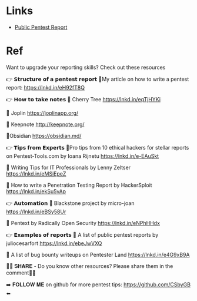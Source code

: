# Links

* [Public Pentest Report](https://pentestreports.com/reports/)

# Ref

Want to upgrade your reporting skills?
Check out these resources

👉 𝗦𝘁𝗿𝘂𝗰𝘁𝘂𝗿𝗲 𝗼𝗳 𝗮 𝗽𝗲𝗻𝘁𝗲𝘀𝘁 𝗿𝗲𝗽𝗼𝗿𝘁
🌟My article on how to write a pentest report:
https://lnkd.in/eH92fT8Q

👉 𝗛𝗼𝘄 𝘁𝗼 𝘁𝗮𝗸𝗲 𝗻𝗼𝘁𝗲𝘀
🌟 Cherry Tree
https://lnkd.in/eqTjHYKi

🌟 Joplin
https://joplinapp.org/

🌟 Keepnote
http://keepnote.org/

🌟Obsidian
https://obsidian.md/

👉 𝗧𝗶𝗽𝘀 𝗳𝗿𝗼𝗺 𝗘𝘅𝗽𝗲𝗿𝘁𝘀
🌟Pro tips from 10 ethical hackers for stellar reports on Pentest-Tools.com by Ioana Rijnetu
https://lnkd.in/e-EAuSkt

🌟 Writing Tips for IT Professionals by Lenny Zeltser
https://lnkd.in/eMSiEpeZ

🌟 How to write a Penetration Testing Report by HackerSploit
https://lnkd.in/ekSu5vAp

👉 𝗔𝘂𝘁𝗼𝗺𝗮𝘁𝗶𝗼𝗻
🌟 Blackstone project by micro-joan
https://lnkd.in/eBSy58Ur

🌟 Pentext by Radically Open Security
https://lnkd.in/eNPhHHdx

👉 𝗘𝘅𝗮𝗺𝗽𝗹𝗲𝘀 𝗼𝗳 𝗿𝗲𝗽𝗼𝗿𝘁𝘀
🌟 A list of public pentest reports by juliocesarfort
https://lnkd.in/ebeJwVXQ

🌟 A list of bug bounty writeups on Pentester Land
https://lnkd.in/e4G9xB9A

🚨🚨 𝐒𝐇𝐀𝐑𝐄 - Do you know other resources? Please share them in the comment🚨🚨

➡️ 𝐅𝐎𝐋𝐋𝐎𝐖 𝐌𝐄 on github for more pentest tips: https://github.com/CSbyGB ⬅️
